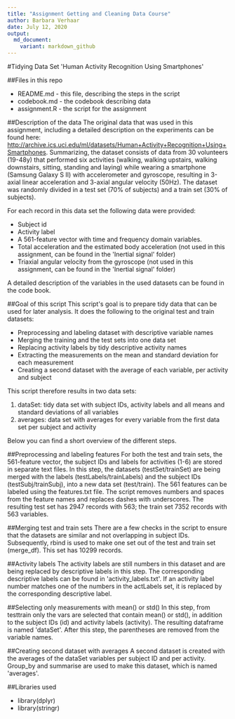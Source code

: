 ```yaml
---
title: "Assignment Getting and Cleaning Data Course"
author: Barbara Verhaar
date: July 12, 2020
output:
  md_document:
    variant: markdown_github
---
```


#Tidying Data Set 'Human Activity Recognition Using Smartphones'

##Files in this repo
- README.md - this file, describing the steps in the script
- codebook.md - the codebook describing data
- assignment.R - the script for the assignment

##Description of the data
The original data that was used in this assignment, including a detailed description on the experiments can be found here: http://archive.ics.uci.edu/ml/datasets/Human+Activity+Recognition+Using+Smartphones. Summarizing, the dataset consists of data from 30 volunteers (19-48y) that performed six activities (walking, walking upstairs, walking downstairs, sitting, standing and laying) while wearing a smartphone (Samsung Galaxy S II) with accelerometer and gyroscope, resulting in 3-axial linear acceleration and 3-axial angular velocity (50Hz). The dataset was randomly divided in a test set (70% of subjects) and a train set (30% of subjects).

For each record in this data set the following data were provided:
- Subject id
- Activity label
- A 561-feature vector with time and frequency domain variables. 
- Total acceleration and the estimated body acceleration (not used in this assignment, can be found in the 'Inertial signal' folder)
- Triaxial angular velocity from the gyroscope (not used in this assignment, can be found in the 'Inertial signal' folder)

A detailed description of the variables in the used datasets can be found in the code book.

##Goal of this script
This script's goal is to prepare tidy data that can be used for later analysis. It does the following to the original test and train datasets:
- Preprocessing and labeling dataset with descriptive variable names 
- Merging the training and the test sets into one data set
- Replacing activity labels by tidy descriptive activity names
- Extracting the measurements on the mean and standard deviation for each measurement 
- Creating a second dataset with the average of each variable, per activity and subject

This script therefore results in two data sets:
1. dataSet: tidy data set with subject IDs, activity labels and all means and standard deviations of all variables
2. averages: data set with averages for every variable from the first data set per subject and activity

Below you can find a short overview of the different steps.

##Preprocessing and labeling features
For both the test and train sets, the 561-feature vector, the subject IDs and labels for activities (1-6) are stored in separate text files. In this step, the datasets (testSet/trainSet) are being merged with the labels (testLabels/trainLabels) and the subject IDs (testSubj/trainSubj), into a new data set (test/train). The 561 features can be labeled using the features.txt file. The script removes numbers and spaces from the feature names and replaces dashes with underscores. The resulting test set has 2947 records with 563; the train set 7352 records with 563 variables.

##Merging test and train sets
There are a few checks in the script to ensure that the datasets are similar and not overlapping in subject IDs. Subsequently, rbind is used to make one set out of the test and train set (merge_df). This set has 10299 records.

##Activity labels
The activity labels are still numbers in this dataset and are being replaced by descriptive labels in this step. The corresponding descriptive labels can be found in 'activity_labels.txt'. If an activity label number matches one of the numbers in the actLabels set, it is replaced by the corresponding descriptive label.

##Selecting only measurements with mean() or std()
In this step, from testtrain only the vars are selected that contain mean() or std(), in addition to the subject IDs (id) and activity labels (activity). The resulting dataframe is named 'dataSet'. After this step, the parentheses are removed from the variable names.

##Creating second dataset with averages
A second dataset is created with the averages of the dataSet variables per subject ID and per activity. Group_by and summarise are used to make this dataset, which is named 'averages'.

##Libraries used
- library(dplyr)
- library(stringr)




